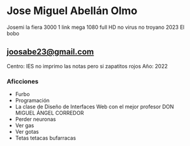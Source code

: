 # Jose Miguel Abellán Olmo
Josemi la fiera 3000 1 link mega 1080 full HD no virus no troyano 2023
El bobo
## joosabe23@gmail.com

Centro: IES no imprimo las notas pero si zapatitos rojos
Año: 2022

### Aficciones

- Furbo
- Programación
- La clase de Diseño de Interfaces Web con el mejor profesor DON MIGUEL ÁNGEL CORREDOR
- Perder neuronas
- Ver gas
- Ver gotas
- Tetas tetacas bufarracas
